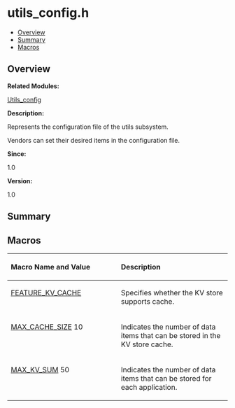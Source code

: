 # utils\_config.h<a name="ZH-CN_TOPIC_0000001054479545"></a>

-   [Overview](#section1300084687165629)
-   [Summary](#section527620289165629)
-   [Macros](#define-members)

## **Overview**<a name="section1300084687165629"></a>

**Related Modules:**

[Utils\_config](Utils_config.md)

**Description:**

Represents the configuration file of the utils subsystem. 

Vendors can set their desired items in the configuration file.

**Since:**

1.0

**Version:**

1.0

## **Summary**<a name="section527620289165629"></a>

## Macros<a name="define-members"></a>

<a name="table502154315165629"></a>
<table><thead align="left"><tr id="row1657999516165629"><th class="cellrowborder" valign="top" width="50%" id="mcps1.1.3.1.1"><p id="p739523043165629"><a name="p739523043165629"></a><a name="p739523043165629"></a>Macro Name and Value</p>
</th>
<th class="cellrowborder" valign="top" width="50%" id="mcps1.1.3.1.2"><p id="p1877369976165629"><a name="p1877369976165629"></a><a name="p1877369976165629"></a>Description</p>
</th>
</tr>
</thead>
<tbody><tr id="row1974122626165629"><td class="cellrowborder" valign="top" width="50%" headers="mcps1.1.3.1.1 "><p id="p1333779240165629"><a name="p1333779240165629"></a><a name="p1333779240165629"></a><a href="Utils_config.md#gad3d71669516ef0bb50e2b105507a6b29">FEATURE_KV_CACHE</a></p>
</td>
<td class="cellrowborder" valign="top" width="50%" headers="mcps1.1.3.1.2 "><p id="p7755598165629"><a name="p7755598165629"></a><a name="p7755598165629"></a>Specifies whether the KV store supports cache. </p>
</td>
</tr>
<tr id="row1450810443165629"><td class="cellrowborder" valign="top" width="50%" headers="mcps1.1.3.1.1 "><p id="p1580864320165629"><a name="p1580864320165629"></a><a name="p1580864320165629"></a><a href="Utils_config.md#ga6c8469dfe973ac952cf40394bd2c160b">MAX_CACHE_SIZE</a>   10</p>
</td>
<td class="cellrowborder" valign="top" width="50%" headers="mcps1.1.3.1.2 "><p id="p9170140165629"><a name="p9170140165629"></a><a name="p9170140165629"></a>Indicates the number of data items that can be stored in the KV store cache. </p>
</td>
</tr>
<tr id="row1541338146165629"><td class="cellrowborder" valign="top" width="50%" headers="mcps1.1.3.1.1 "><p id="p2133313702165629"><a name="p2133313702165629"></a><a name="p2133313702165629"></a><a href="Utils_config.md#ga4f258bd7d7d52c6770cce77f3e16ce72">MAX_KV_SUM</a>   50</p>
</td>
<td class="cellrowborder" valign="top" width="50%" headers="mcps1.1.3.1.2 "><p id="p1303415159165629"><a name="p1303415159165629"></a><a name="p1303415159165629"></a>Indicates the number of data items that can be stored for each application. </p>
</td>
</tr>
</tbody>
</table>

